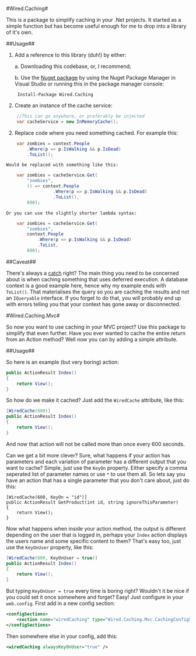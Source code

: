 #Wired.Caching#

This is a package to simplify caching in your .Net projects. It started as a simple function but has become useful enough for me to drop into a library of it's own. 

##Usage##

1. Add a reference to this library (duh!) by either:

    a. Downloading this codebase, or, I recommend;

    b. Use the [Nuget package](https://www.nuget.org/packages/Wired.Caching) by using the Nuget Package Manager in Visual Studio or running this in the package manager console:

        Install-Package Wired.Caching

2. Create an instance of the cache service:

```c#
    //This can go anywhere, or preferably be injected
    var cacheService = new InMemoryCache();
```

2. Replace code where you need something cached. For example this:

```c#
    var zombies = context.People
        .Where(p => p.IsWalking && p.IsDead)
        .ToList();
```

    Would be replaced with something like this:

```c#
    var zombies = cacheService.Get(
        "zombies",
        () => context.People
                  .Where(p => p.IsWalking && p.IsDead)
                  .ToList(),
        600);
```

    Or you can use the slightly shorter lambda syntax:

```c#
    var zombies = cacheService.Get(
        "zombies",
        context.People
            .Where(p => p.IsWalking && p.IsDead)
            .ToList,
        600);
```

##Caveat##

There's always a [catch](http://shouldiblamecaching.com/) right? The main thing you need to be concerned about is when caching something that uses deferred execution. A database context is a good example here, hence why my example ends with `ToList()`. That materialises the query so you are caching the results and not an `IQueryable` interface. If you forget to do that, you will probably end up with errors telling you that your context has gone away or disconnected.

#Wired.Caching.Mvc#

So now you want to use caching in your MVC project? Use this package to simplify that even further. Have you ever wanted to cache the entire return from an Action method? Well now you can by adding a simple attribute.

##Usage##

So here is an example (but very boring) action:

```c#
public ActionResult Index()
{ 
	return View();
}
```

So how do we make it cached? Just add the `WiredCache` attribute, like this:

```c#
[WiredCache(600)]
public ActionResult Index()
{ 
	return View();
}
```

And now that action will not be called more than once every 600 seconds. 

Can we get a bit more clever? Sure, what happens if your action has parameters and each variation of parameter has a different output that you want to cache? Simple, just use the `KeyOn` property. Either specify a comma seperated list of parameter names or use `*` to use them all. So lets say you have an action that has a single parameter that you don't care about, just do this:

```
[WiredCache(600, KeyOn = "id")]
public ActionResult GetProduct(int id, string ignoreThisParameter)
{ 
	return View();
}
```

Now what happens when inside your action method, the output is different depending on the user that is logged in, perhaps your `Index` action displays the users name and some specific content to them? That's easy too, just use the `KeyOnUser` property, like this:

```c#
[WiredCache(600, KeyOnUser = true)]
public ActionResult Index()
{ 
	return View();
}
```

But typing `KeyOnUser = true` every time is boring right? Wouldn't it be nice if you could set it once somewhere and forget? Easy! Just configure in your `web.config`. First add in a new config section:

```xml
<configSections>
    <section name="wiredCaching" type="Wired.Caching.Mvc.CachingConfigSection,Wired.Caching.Mvc"/>
</configSections>
```
Then somewhere else in your config, add this:

```xml
<wiredCaching alwaysKeyOnUser="true" />
```
